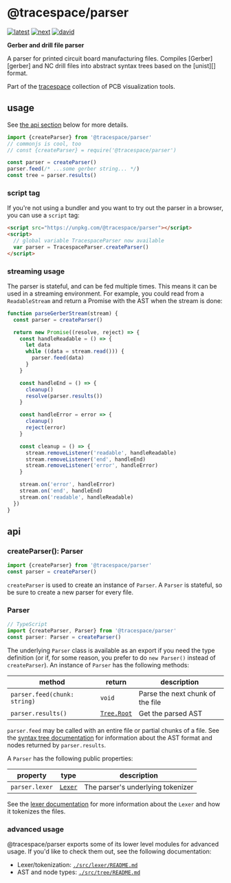 # @tracespace/parser

[![latest][@tracespace/parser-latest-badge]][npm]
[![next][@tracespace/parser-next-badge]][npm-next]
[![david][@tracespace/parser-david-badge]][david]

**Gerber and drill file parser**

A parser for printed circuit board manufacturing files. Compiles [Gerber][gerber] and NC drill files into abstract syntax trees based on the [unist][] format.

Part of the [tracespace][] collection of PCB visualization tools.

[tracespace]: https://github.com/tracespace/tracespace
[npm]: https://www.npmjs.com/package/@tracespace/parser
[npm-next]: https://www.npmjs.com/package/@tracespace/parser/v/next
[david]: https://david-dm.org/tracespace/tracespace?path=packages/parser
[@tracespace/parser-latest-badge]: https://flat.badgen.net/npm/v/@tracespace/parser
[@tracespace/parser-next-badge]: https://flat.badgen.net/npm/v/@tracespace/parser/next
[@tracespace/parser-david-badge]: https://flat.badgen.net/david/dep/tracespace/tracespace/packages/parser

## usage

See [the api section](#api) below for more details.

```js
import {createParser} from '@tracespace/parser'
// commonjs is cool, too
// const {createParser} = require('@tracespace/parser')

const parser = createParser()
parser.feed(/* ...some gerber string... */)
const tree = parser.results()
```

### script tag

If you're not using a bundler and you want to try out the parser in a browser, you can use a `script` tag:

```html
<script src="https://unpkg.com/@tracespace/parser"></script>
<script>
  // global variable TracespaceParser now available
  var parser = TracespaceParser.createParser()
</script>
```

### streaming usage

The parser is stateful, and can be fed multiple times. This means it can be used in a streaming environment. For example, you could read from a `ReadableStream` and return a Promise with the AST when the stream is done:

```js
function parseGerberStream(stream) {
  const parser = createParser()

  return new Promise((resolve, reject) => {
    const handleReadable = () => {
      let data
      while ((data = stream.read())) {
        parser.feed(data)
      }
    }

    const handleEnd = () => {
      cleanup()
      resolve(parser.results())
    }

    const handleError = error => {
      cleanup()
      reject(error)
    }

    const cleanup = () => {
      stream.removeListener('readable', handleReadable)
      stream.removeListener('end', handleEnd)
      stream.removeListener('error', handleError)
    }

    stream.on('error', handleError)
    stream.on('end', handleEnd)
    stream.on('readable', handleReadable)
  })
}
```

## api

### createParser(): Parser

```js
import {createParser} from '@tracespace/parser'
const parser = createParser()
```

`createParser` is used to create an instance of `Parser`. A `Parser` is stateful, so be sure to create a new parser for every file.

### Parser

```ts
// TypeScript
import {createParser, Parser} from '@tracespace/parser'
const parser: Parser = createParser()
```

The underlying `Parser` class is available as an export if you need the type definition (or if, for some reason, you prefer to do `new Parser()` instead of `createParser`). An instance of `Parser` has the following methods:

| method                       | return              | description                      |
| ---------------------------- | ------------------- | -------------------------------- |
| `parser.feed(chunk: string)` | `void`              | Parse the next chunk of the file |
| `parser.results()`           | [`Tree.Root`][root] | Get the parsed AST               |

`parser.feed` may be called with an entire file or partial chunks of a file. See the [syntax tree documentation][tree-docs] for information about the AST format and nodes returned by `parser.results`.

A `Parser` has the following public properties:

| property       | type             | description                       |
| -------------- | ---------------- | --------------------------------- |
| `parser.lexer` | [`Lexer`][lexer] | The parser's underlying tokenizer |

See the [lexer documentation][lexer-docs] for more information about the `Lexer` and how it tokenizes the files.

[tree-docs]: ./src/tree/README.md
[root]: ./src/tree/README.md#Root
[lexer-docs]: ./src/lexer/README.md
[lexer]: ./src/lexer/README.md#Lexer

### advanced usage

@tracespace/parser exports some of its lower level modules for advanced usage. If you'd like to check them out, see the following documentation:

- Lexer/tokenization: [`./src/lexer/README.md`][lexer-docs]
- AST and node types: [`./src/tree/README.md`][tree-docs]
